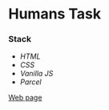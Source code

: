 # Humans Task

### Stack

- _HTML_
- _CSS_
- _Vanilla JS_
- _Parcel_

[Web page](https://competent-pare-909f91.netlify.app/)
